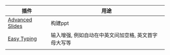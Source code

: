
| 插件                                                                                                                        | 用途                           |
| ------------------------------------------------------------------------------------------------------------------------- | ---------------------------- |
| [Advanced Slides](https://www.cnblogs.com/liuzhongkun/p/17096534.html)                                                    | 构建ppt                        |
| [Easy Typing](https://pkmer.cn/Pkmer-Docs/10-obsidian/obsidian%E7%A4%BE%E5%8C%BA%E6%8F%92%E4%BB%B6/easy-typing-obsidian/) | 输入增强, 例如自动在中英文间加空格, 英文首字母大写等 |
|                                                                                                                           |                              |
